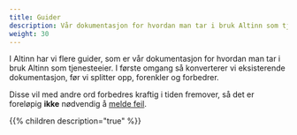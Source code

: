 ```yaml
---
title: Guider
description: Vår dokumentasjon for hvordan man tar i bruk Altinn som tjenesteeier.
weight: 30
---
```


I Altinn har vi flere guider, som er vår dokumentasjon for hvordan man tar i bruk Altinn som tjenesteeier.
I første omgang så konverterer vi eksisterende dokumentasjon, før vi splitter opp, forenkler og forbedrer.

Disse vil med andre ord forbedres kraftig i tiden fremover, så det er foreløpig **ikke** nødvendig å [melde feil](https://github.com/altinn/docs/issues).

{{% children description="true" %}}
